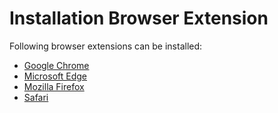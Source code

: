 # Installation Browser Extension

Following browser extensions can be installed: 

- [Google Chrome](/docs/passwordsecure/9.2/passwordsecure/installation/browser/google_chrome.md)
- [Microsoft Edge](/docs/passwordsecure/9.2/passwordsecure/installation/browser/microsoft_edge.md)
- [Mozilla Firefox](/docs/passwordsecure/9.2/passwordsecure/installation/browser/mozilla_firefox.md)
- [Safari](/docs/passwordsecure/9.2/passwordsecure/installation/browser/safari.md)
